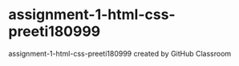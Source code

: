 # assignment-1-html-css-preeti180999
assignment-1-html-css-preeti180999 created by GitHub Classroom
